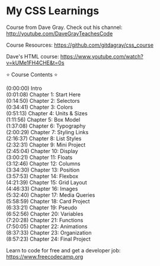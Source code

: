 # My CSS Learnings

Course from Dave Gray. Check out his channel: http://youtube.com/DaveGrayTeachesCode

Course Resources: https://github.com/gitdagray/css_course

Dave's HTML course: https://www.youtube.com/watch?v=kUMe1FH4CHE&t=0s

⭐️ Course Contents ⭐️  

(0:00:00) Intro  
(0:01:08) Chapter 1: Start Here  
(0:14:50) Chapter 2: Selectors  
(0:34:41) Chapter 3: Colors  
(0:51:13) Chapter 4: Units & Sizes  
(1:11:56) Chapter 5: Box Model  
(1:37:08) Chapter 6: Typography  
(2:00:29) Chapter 7: Styling Links  
(2:16:37) Chapter 8: List Styles  
(2:32:31) Chapter 9: Mini Project  
(2:45:04) Chapter 10: Display  
(3:00:21) Chapter 11: Floats  
(3:12:46) Chapter 12: Columns  
(3:34:30) Chapter 13: Position  
(3:57:53) Chapter 14: Flexbox  
(4:21:39) Chapter 15: Grid Layout  
(4:46:33) Chapter 16: Images  
(5:32:40) Chapter 17: Media Queries  
(5:58:59) Chapter 18: Card Project  
(6:33:21) Chapter 19: Pseudo  
(6:52:56) Chapter 20: Variables  
(7:20:28) Chapter 21: Functions  
(7:50:05) Chapter 22: Animations  
(8:37:33) Chapter 23: Organization  
(8:57:23) Chapter 24: Final Project  


Learn to code for free and get a developer job: https://www.freecodecamp.org